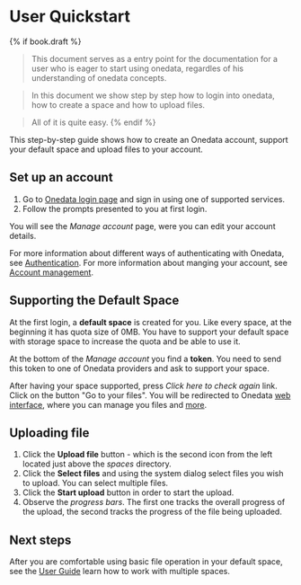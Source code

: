 # User Quickstart
{% if book.draft %}
> This document serves as a entry point for the documentation for a user who is eager to start using onedata, regardles of his understanding of onedata concepts.

> In this document we show step by step how to login into onedata, how to create a space and how to upload files.

> All of it is quite easy.
{% endif %}

This step-by-step guide shows how to create an Onedata account, support your default space and upload files to your account.

## Set up an account
1. Go to [Onedata login page](https://onedata.org/login) and sign in using one of supported services.
2. Follow the prompts presented to you at first login.

You will see the *Manage account* page, were you can edit your account details.

For more information about different ways of authenticating with Onedata, see [Authentication](solutions/authentication.md).
For more information about manging your account, see [Account management](account_management.md).

## Supporting the Default Space
At the first login, a **default space** is created for you.
Like every space, at the beginning it has quota size of 0MB. You have to support your default space with storage space to increase the quota and be able to use it.

At the bottom of the *Manage account* you find a **token**. You need to send this token to one of Onedata providers and ask to support your space.

After having your space supported, press *Click here to check again* link. Click on the button "Go to your files". You will be redirected to Onedata [web interface](user_guide.md), where you can manage you files and [more](user_guide.md).

## Uploading file
1. Click the **Upload file** button - which is the second icon from the left located just above the *spaces* directory.
2. Click the **Select files** and using the system dialog select files you wish to upload. You can select multiple files.
3. Click the **Start upload** button in order to start the upload.
4. Observe the *progress bars*. The first one tracks the overall progress of the upload, the second tracks the progress of the file being uploaded.

## Next steps
After you are comfortable using basic file operation in your default space, see the [User Guide](user_guide.md) learn how to work with multiple spaces.
